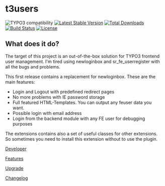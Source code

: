 t3users
=======


![TYPO3 compatibility](https://img.shields.io/badge/TYPO3-10.4%20%7C%2011.5-orange?maxAge=3600&style=flat-square&logo=typo3)
[![Latest Stable Version](https://img.shields.io/packagist/v/dmk/t3users.svg?maxAge=3600&style=flat-square&logo=composer)](https://packagist.org/packages/dmk/t3users)
[![Total Downloads](https://img.shields.io/packagist/dt/dmk/t3users.svg?maxAge=3600&style=flat-square)](https://packagist.org/packages/dmk/t3users)
[![Build Status](https://img.shields.io/github/workflow/status/DMKEBUSINESSGMBH/typo3-t3users/PHP-CI.svg?maxAge=3600&style=flat-square&logo=github-actions)](https://github.com/DMKEBUSINESSGMBH/typo3-t3users/actions?query=workflow%3APHP-CI)
[![License](https://img.shields.io/packagist/l/dmk/t3users.svg?maxAge=3600&style=flat-square&logo=gnu)](https://packagist.org/packages/dmk/t3users)

What does it do?
----------------

The target of this project is an out-of-the-box solution for TYPO3 frontend user management. I'm tired using newloginbox and sr\_fe\_userregister with all the bugs and problems.

This first release contains a replacement for newloginbox. These are the main features:

-   Login and Logout with predefined redirect pages
-   No more problems with IE password storage
-   Full featured HTML-Templates. You can output any feuser data you want.
-   Possible login with email address
-   Login from the backend module with any FE user for debugging purposes

The extensions contains also a set of useful classes for other extensions. So sometimes you need to install this extension without to use the plugin.


[Developer](Documentation/Developer/Index.md)

[Features](Documentation/Features/Index.md)

[Upgrade](Documentation/Upgrade/Index.md)

[Changelog](Documentation/Changelog.md)
